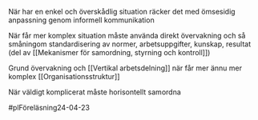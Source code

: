 
När har en enkel och överskådlig situation räcker det med ömsesidig anpassning genom informell kommunikation

När får mer komplex situation måste använda direkt övervakning och så småningom standardisering av normer, arbetsuppgifter, kunskap, resultat (del av [[Mekanismer för samordning, styrning och kontroll]])

Grund övervakning och [[Vertikal arbetsdelning]] när får mer ännu mer komplex [[Organisationsstruktur]]

När väldigt komplicerat måste horisontellt samordna


#plFöreläsning24-04-23
